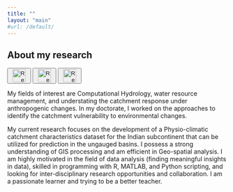 ```yaml
---
title: ""
layout: "main"
#url: /default/
---
```


## About my research 
<button style = "padding: 1px 10px">
<a href="https://www.researchgate.net/profile/Ankit-Deshmukh-2">
  <img src="https://cdn-icons-png.flaticon.com/128/49/49394.png"  width="30" alt="ResearchGate">
  </a>
</button>

<button style = "padding: 1px 10px">
<a href="https://www.researchgate.net/profile/Ankit-Deshmukh-2">
  <img src="https://cdn-icons-png.flaticon.com/128/2168/2168336.png"  width="30" alt="ResearchGate">
  </a>
</button>

<button style = "padding: 1px 10px">
<a href="https://www.researchgate.net/profile/Ankit-Deshmukh-2">
  <img src="https://cdn-icons-png.flaticon.com/128/4942/4942174.png"  width="30" alt="ResearchGate">
  </a>
</button>

My fields of interest are Computational Hydrology, water resource management, and understating the catchment response under anthropogenic changes. In my doctorate, I worked on the approaches to identify the catchment vulnerability to environmental changes. 

My current research focuses on the development of a Physio-climatic catchment characteristics dataset for the Indian subcontinent that can be utilized for prediction in the ungauged basins. I possess a strong understanding of GIS processing and am efficient in Geo-spatial analysis. I am highly motivated in the field of data analysis (finding meaningful insights in data), skilled in programming with R, MATLAB, and Python scripting, and looking for inter-disciplinary research opportunities and collaboration. I am a passionate learner and trying to be a better teacher. 




